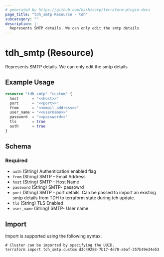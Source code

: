 ```yaml
---
# generated by https://github.com/hashicorp/terraform-plugin-docs
page_title: "tdh_smtp Resource - tdh"
subcategory: ""
description: |-
  Represents SMTP details. We can only edit the smtp details
---
```


# tdh_smtp (Resource)

Represents SMTP details. We can only edit the smtp details

## Example Usage

```terraform
resource "tdh_smtp" "custom" {
  host      = "<<host>>"
  port      = "<<port>>"
  from      = "<<email_address>>"
  user_name = "<<username>>"
  password  = "<<password>>"
  tls       = true
  auth      = true
}
```

<!-- schema generated by tfplugindocs -->
## Schema

### Required

- `auth` (String) Authentication enabled flag
- `from` (String) SMTP - Email Address
- `host` (String) SMTP - Host Name
- `password` (String) SMTP- passowrd
- `port` (String) SMTP - port details. Can be passed to import an existing smtp details from TDH to terraform state during teh update.
- `tls` (String) TLS Enabled
- `user_name` (String) SMTP- User name

## Import

Import is supported using the following syntax:

```shell
# Cluster can be imported by specifying the UUID.
terraform import tdh_smtp.custom d3c49288-7b17-4e78-a6af-257b49e34e53
```
